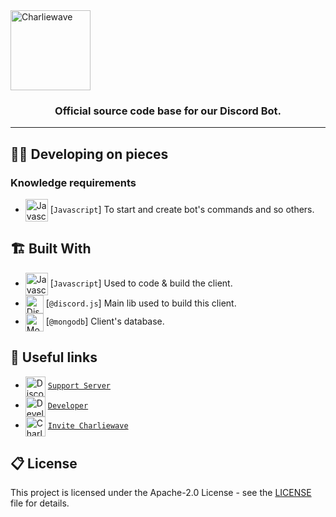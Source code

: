<img src="http://cdn.charliewave.me/circle-cropped.ico" alt="Charliewave" width="128" align="center">

<h3 align="center">
    Official source code base for our Discord Bot.
</h3>
<hr>

## 👨‍💻 Developing on pieces

### Knowledge requirements

-   <img src="https://i.imgur.com/c5d7pwC.png" alt="Javascript" width="36" align="center"> [`Javascript`] To start and create bot's commands and so others.

## 🏗️ Built With

-   <img src="https://i.imgur.com/c5d7pwC.png" alt="Javascript" width="36" align="center"> [`Javascript`] Used to code & build the client.
-   <img src="https://i.imgur.com/I1MGCQ9.png" alt="Discord.js" width="29" align="center"> [`@discord.js`] Main lib used to build this client.
-   <img src="https://cdn.iconscout.com/icon/free/png-512/mongodb-3-1175138.png" alt="MongoDB" width="29" align="center"> [`@mongodb`] Client's database.

## 🔗 Useful links

-   <img src="https://i.imgur.com/XWqj2km.png" alt="Discord" width="32" align="center"> [`Support Server`][discord]
-   <img src="http://cdn.charliewave.me/favicon.ico" alt="Developer" width="32" align="center"> [`Developer`][dev]
-   <img src="http://cdn.charliewave.me/circle-cropped.ico" alt="Charliewave" width="32" align="center"> [`Invite Charliewave`][charliewave]

## 📋 License

This project is licensed under the Apache-2.0 License - see the [LICENSE](LICENSE.md) file for details.

[discord]: https://discord.gg/2g8YrrhPEb
[dev]: https://skillzl.cash/
[charliewave]: https://discord.com/oauth2/authorize?client_id=772497789561208872&permissions=1916267615&redirect_uri=https%3A%2F%2Fcharliewave.me&scope=bot
